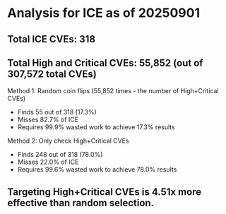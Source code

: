 # Analysis for ICE as of 20250901

## Total ICE CVEs: 318
## Total High and Critical CVEs: 55,852 (out of 307,572 total CVEs)

Method 1: Random coin flips (55,852 times - the number of High+Critical CVEs)
  - Finds 55 out of 318 (17.3%)
  - Misses 82.7% of ICE
  - Requires 99.9% wasted work to achieve 17.3% results

Method 2: Only check High+Critical CVEs
  - Finds 248 out of 318 (78.0%)
  - Misses 22.0% of ICE
  - Requires 99.6% wasted work to achieve 78.0% results

## Targeting High+Critical CVEs is 4.51x more effective than random selection.
